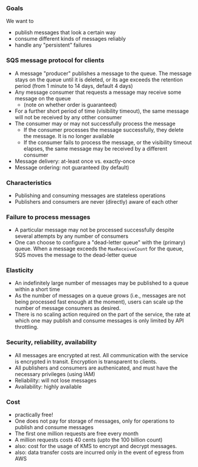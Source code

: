 ### Goals

We want to
- publish messages that look a certain way
- consume different kinds of messages reliably
- handle any "persistent" failures

### SQS message protocol for clients

- A message "producer" publishes a message to the queue. The message stays on the queue until it is deleted, or its age exceeds the retention period (from 1 minute to 14 days, default 4 days)
- Any message consumer that requests a message may receive some message on the queue
  - (note on whether order is guaranteed)
- For a further short period of time (visibility timeout), the same message will not be received by any otther consumer
- The consumer may or may not successfully process the message
  - If the consumer processes the message successfully, they delete the message. It is no longer available
  - If the consumer fails to process the message, or the visibility timeout elapses, the same message may be received by a different consumer
- Message delivery: at-least once vs. exactly-once
- Message ordering: not guaranteed (by default)

### Characteristics

- Publishing and consuming messages are stateless operations
- Publishers and consumers are never (directly) aware of each other

### Failure to process messages

- A particular message may not be processed successfully despite several attempts by any number of consumers
- One can choose to configure a "dead-letter queue" with the (primary) queue. When a message exceeds the `MaxReceiveCount` for the queue, SQS moves the message to the dead-letter queue

### Elasticity

- An indefinitely large number of messages may be published to a queue within a short time 
- As the number of messages on a queue grows (i.e., messages are not being processed fast enough at the moment), users can scale up the number of message consumers as desired.
- There is no scaling action required on the part of the service, the rate at which one may publish and consume messages is only limited by API throttling.

### Security, reliability, availability

- All messages are encrypted at rest. All communication with the service is encrypted in transit. Encryption is transparent to clients.
- All publishers and consumers are authenicated, and must have the necessary privileges (using IAM)
- Reliability: will not lose messages
- Availability: highly available

### Cost

- practically free!
- One does not pay for storage of messages, only for operations to publish and consume messages
- The first one million requests are free every month
- A million requests costs 40 cents (upto the 100 billion count)
- also: cost for the usage of KMS to encrypt and decrypt messages.
- also: data transfer costs are incurred only in the event of egress from AWS

